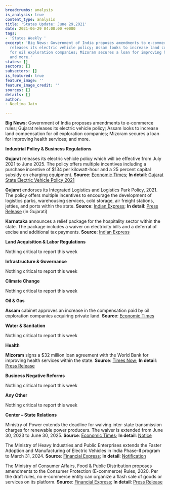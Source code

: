 ```yaml
---
breadcrumbs: analysis
is_analysis: true
content_type: analysis
title: 'States Update: June 29,2021'
date: 2021-06-29 04:00:00 +0000
tags:
- 'States Weekly '
excerpt: 'Big News: Government of India proposes amendments to e-commerce rules; Gujarat
  releases its electric vehicle policy; Assam looks to increase land compensation
  for oil exploration companies; Mizoram secures a loan for improving health services;
  and more.'
states: []
sectors: []
subsectors: []
is_featured: true
feature_image: ''
feature_image_credit: ''
sources: []
details: []
author:
- Neelima Jain

---
```

**Big News:** Government of India proposes amendments to e-commerce rules; Gujarat releases its electric vehicle policy; Assam looks to increase land compensation for oil exploration companies; Mizoram secures a loan for improving health services; and more.

**Industrial Policy & Business Regulations**

**Gujarat** releases its electric vehicle policy which will be effective from July 2021 to June 2025. The policy offers multiple incentives including a purchase incentive of $134 per kilowatt-hour and a 25 percent capital subsidy on charging equipment. **Source**: [Economic Times](https://energy.economictimes.indiatimes.com/news/power/gujarat-announces-new-ev-policy-aims-at-2-lakh-electric-vehicles-in-4-yrs/83747153); **In detail**: [Gujarat State Electric Vehicle Policy 2021](https://evreporter.com/wp-content/uploads/2021/06/Gujarat-EV-policy-2021.pdf)

**Gujarat** endorses its Integrated Logistics and Logistics Park Policy, 2021. The policy offers multiple incentives to encourage the development of logistics parks, warehousing services, cold storage, air freight stations, jetties, and ports within the state. **Source**: [Indian Express](https://indianexpress.com/article/cities/ahmedabad/gujarat-government-gives-in-principal-nod-to-states-logistics-policy-7374562/); **In detail**: [Press Release](https://cmogujarat.gov.in/en/cm-approves-states-first-integrated-logistics-and-logistics-parks-policy-2021/) (in Gujarati)

**Karnataka** announces a relief package for the hospitality sector within the state. The package includes a waiver on electricity bills and a deferral of excise and additional tax payments. **Source**: [Indian Express](https://indianexpress.com/article/cities/bangalore/karnataka-covid-relief-package-hospitality-sector-7375416/)

**Land Acquisition & Labor Regulations**

Nothing critical to report this week

**Infrastructure & Governance**

Nothing critical to report this week

**Climate Change**

Nothing critical to report this week

**Oil & Gas**

**Assam** cabinet approves an increase in the compensation paid by oil exploration companies acquiring private land. **Source**: [Economic Times](https://energy.economictimes.indiatimes.com/news/oil-and-gas/assam-cabinet-increases-compensation-to-be-paid-by-oil-exploration-companies-for-private-land-acquisition/83846346)

**Water & Sanitation**

Nothing critical to report this week

**Health**

**Mizoram** signs a $32 million loan agreement with the World Bank for improving health services within the state. **Source**: [Times Now](https://www.timesnownews.com/business-economy/economy/article/india-world-bank-sign-32-million-loan-agreement-for-mizoram-healthcare-project/775438); **In detail**: [Press Release](https://pib.gov.in/PressReleasePage.aspx?PRID=1730027)

**Business Negative Reforms**

Nothing critical to report this week

**Any Other**

Nothing critical to report this week

**Center – State Relations**

Ministry of Power extends the deadline for waiving inter-state transmission charges for renewable power producers. The waiver is extended from June 30, 2023 to June 30, 2025. **Source**: [Economic Times](https://energy.economictimes.indiatimes.com/news/renewable/power-ministry-extends-timeline-for-transmission-charges-waiver-for-re-by-2-years/83735394); **In detail**: [Notice](https://powermin.gov.in/sites/default/files/webform/notices/Waiver_of_inter_state_transmission_charges_Order_dated_21_June_2021.pdf)

The Ministry of Heavy Industries and Public Enterprises extends the Faster Adoption and Manufacturing of Electric Vehicles in India Phase-II program to March 31, 2024. **Source**: [Financial Express](https://www.financialexpress.com/auto/electric-vehicles/electric-car-bike-sales-to-get-a-boost-as-fame-ii-scheme-extended-india-charging-range-review/2278864/); **In detail**: [Notification](https://dhi.nic.in/writereaddata/UploadFile/DHI-Gazette%20for%20Scheme%20Extension.pdf)

The Ministry of Consumer Affairs, Food & Public Distribution proposes amendments to the Consumer Protection (E-commerce) Rules, 2020. Per the draft rules, no e-commerce entity can organize a flash sale of goods or services on its platform. **Source**: [Financial Express](https://www.financialexpress.com/industry/consumer-affairs-min-issues-draft-consumer-protection-e-commerce-rules-2020/2275859/); **In detail**: [Press Release](https://pib.gov.in/PressReleasePage.aspx?PRID=1729201)